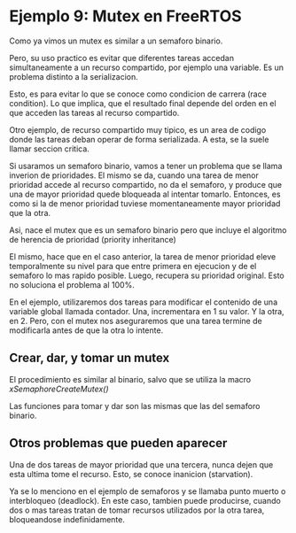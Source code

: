 # Ejemplo 9: Mutex en FreeRTOS

Como ya vimos un mutex es similar a un semaforo binario.

Pero, su uso practico es evitar que diferentes tareas accedan simultaneamente a un recurso compartido, por ejemplo una variable. Es un problema distinto a la serializacion.

Esto, es para evitar lo que se conoce como condicion de carrera (race condition). Lo que implica, que el resultado final depende del orden en el que acceden las tareas al recurso compartido.

Otro ejemplo, de recurso compartido muy tipico, es un area de codigo donde las tareas deban operar de forma serializada. A esta, se la suele llamar seccion critica.

Si usaramos un semaforo binario, vamos a tener un problema que se llama inverion de prioridades. El mismo se da, cuando una tarea de menor prioridad accede al recurso compartido, no da el semaforo, y produce que una de mayor prioridad quede bloqueada al intentar tomarlo. Entonces, es como si la de menor prioridad tuviese momentaneamente mayor prioridad que la otra.

Asi, nace el mutex que es un semaforo binario pero que incluye el algoritmo de herencia de prioridad (priority inheritance)

El mismo, hace que en el caso anterior, la tarea de menor prioridad eleve temporalmente su nivel para que entre primera en ejecucion y de el semaforo lo mas rapido posible. Luego, recupera su prioridad original. Esto no soluciona el problema al 100%.

En el ejemplo, utilizaremos dos tareas para modificar el contenido de una variable global llamada contador. Una, incrementara en 1 su valor. Y la otra, en 2. Pero, con el mutex nos aseguraremos que una tarea termine de modificarla antes de que la otra lo intente.

## Crear, dar, y tomar un mutex

El procedimiento es similar al binario, salvo que se utiliza la macro _xSemaphoreCreateMutex()_

Las funciones para tomar y dar son las mismas que las del semaforo binario.

## Otros problemas que pueden aparecer

Una de dos tareas de mayor prioridad que una tercera, nunca dejen que esta ultima tome el recurso. Esto, se conoce inanicion (starvation).

Ya se lo menciono en el ejemplo de semaforos y se llamaba punto muerto o interbloqueo (deadlock). En este caso, tambien puede producirse, cuando dos o mas tareas tratan de tomar recursos utilizados por la otra tarea, bloqueandose indefinidamente.
